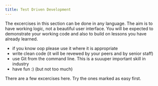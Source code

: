 ```yaml
---
title: Test Driven Development
---
```


The excercises in this section can be done in any language. The aim is to have working logic, not a beautiful user interface. You will be expected to demonstrate your working code and also to build on lessons you have already learned.

- if you know oop please use it where it is appropriate
- write clean code (it will be revewed by your peers and by senior staff)
- use Git from the command line. This is a suuuper important skill in industry
- have fun :) (but not too much)

There are a few excercises here. Try the ones marked as easy first.
